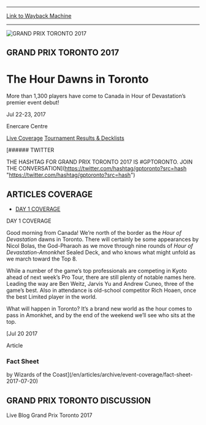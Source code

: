 
---
[Link to Wayback Machine](https://web.archive.org/web/20170722231832/http://magic.wizards.com/en/events/coverage/gptor17)

[_metadata_:generator]:- "Drupal 7 (http://drupal.org)"
[_metadata_:node]:- "1165021"
[_metadata_:source]:- "div-block-system-main"
[_metadata_:title]:- "GRAND PRIX TORONTO 2017"
[_metadata_:wayback_capture_timestamp]:- "2017-07-22 23:18:32"
[_metadata_:wayback_raw_url]:- "https://web.archive.org/web/20170722231832id_/http://magic.wizards.com/en/events/coverage/gptor17"
[_metadata_:wayback_url]:- "http://magic.wizards.com/en/events/coverage/gptor17"
---










![GRAND PRIX TORONTO 2017](https://media.magic.wizards.com/d1_header_open.jpg)




GRAND PRIX TORONTO 2017
-----------------------


The Hour Dawns in Toronto
=========================




More than 1,300 players have come to Canada in Hour of Devastation’s premier event debut!






Jul 22-23, 2017


Enercare Centre














[Live Coverage](/en/events/coverage/gptor17) [Tournament Results & Decklists](/en/events/coverage/gptor17/tournament-results-and-decklists) 








[###### TWITTER


THE HASHTAG FOR GRAND PRIX TORONTO 2017 IS #GPTORONTO. JOIN THE CONVERSATION](https://twitter.com/hashtag/gptoronto?src=hash "https://twitter.com/hashtag/gptoronto?src=hash")



ARTICLES COVERAGE
-----------------




* [DAY 1 COVERAGE](#tabs-0)


DAY 1 COVERAGE



Good morning from Canada! We’re north of the border as the *Hour of Devastation* dawns in Toronto. There will certainly be some appearances by Nicol Bolas, the God-Pharaoh as we move through nine rounds of *Hour of Devastation-Amonkhet* Sealed Deck, and who knows what might unfold as we march toward the Top 8.


While a number of the game’s top professionals are competing in Kyoto ahead of next week’s Pro Tour, there are still plenty of notable names here. Leading the way are Ben Weitz, Jarvis Yu and Andrew Cuneo, three of the game’s best. Also in attendance is old-school competitor Rich Hoaen, once the best Limited player in the world.


What will happen in Toronto? It’s a brand new world as the hour comes to pass in Amonkhet, and by the end of the weekend we’ll see who sits at the top.






[Jul
20
2017




Article



### Fact Sheet


by Wizards of the Coast](/en/articles/archive/event-coverage/fact-sheet-2017-07-20)









GRAND PRIX TORONTO DISCUSSION
-----------------------------


Live Blog Grand Prix Toronto 2017
 







